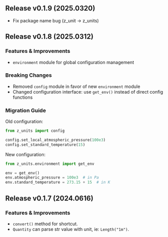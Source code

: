 ## Release v0.1.9 (2025.0320)

- Fix package name bug (z_unit -> z_units)

## Release v0.1.8 (2025.0312)

### Features & Improvements

- `environment` module for global configuration management

### Breaking Changes

- Removed `config` module in favor of new `environment` module
- Changed configuration interface: use `get_env()` instead of direct config functions

### Migration Guide

Old configuration:

```python
from z_units import config

config.set_local_atmospheric_pressure(100e3)
config.set_standard_temperature(15)
```

New configuration:

```python
from z_units.environment import get_env

env = get_env()
env.atmospheric_pressure = 100e3  # in Pa
env.standard_temperature = 273.15 + 15  # in K
```

## Release v0.1.7 (2024.0616)


### Features & Improvements

- `convert()` method for shortcut.
- `Quantity` can parse str value with unit, ie: `Length("1m")`.